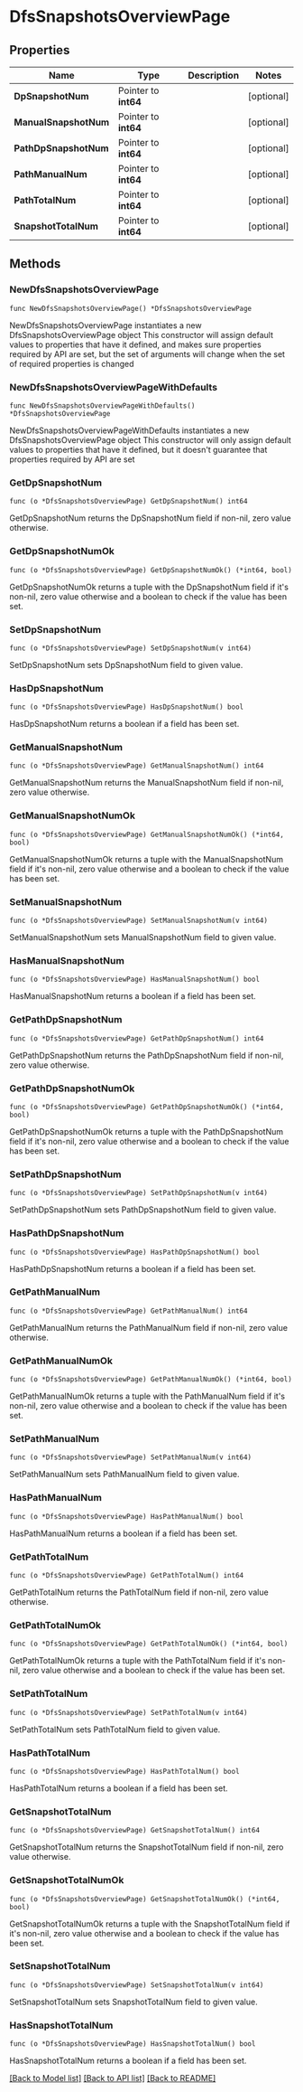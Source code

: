 # DfsSnapshotsOverviewPage

## Properties

Name | Type | Description | Notes
------------ | ------------- | ------------- | -------------
**DpSnapshotNum** | Pointer to **int64** |  | [optional] 
**ManualSnapshotNum** | Pointer to **int64** |  | [optional] 
**PathDpSnapshotNum** | Pointer to **int64** |  | [optional] 
**PathManualNum** | Pointer to **int64** |  | [optional] 
**PathTotalNum** | Pointer to **int64** |  | [optional] 
**SnapshotTotalNum** | Pointer to **int64** |  | [optional] 

## Methods

### NewDfsSnapshotsOverviewPage

`func NewDfsSnapshotsOverviewPage() *DfsSnapshotsOverviewPage`

NewDfsSnapshotsOverviewPage instantiates a new DfsSnapshotsOverviewPage object
This constructor will assign default values to properties that have it defined,
and makes sure properties required by API are set, but the set of arguments
will change when the set of required properties is changed

### NewDfsSnapshotsOverviewPageWithDefaults

`func NewDfsSnapshotsOverviewPageWithDefaults() *DfsSnapshotsOverviewPage`

NewDfsSnapshotsOverviewPageWithDefaults instantiates a new DfsSnapshotsOverviewPage object
This constructor will only assign default values to properties that have it defined,
but it doesn't guarantee that properties required by API are set

### GetDpSnapshotNum

`func (o *DfsSnapshotsOverviewPage) GetDpSnapshotNum() int64`

GetDpSnapshotNum returns the DpSnapshotNum field if non-nil, zero value otherwise.

### GetDpSnapshotNumOk

`func (o *DfsSnapshotsOverviewPage) GetDpSnapshotNumOk() (*int64, bool)`

GetDpSnapshotNumOk returns a tuple with the DpSnapshotNum field if it's non-nil, zero value otherwise
and a boolean to check if the value has been set.

### SetDpSnapshotNum

`func (o *DfsSnapshotsOverviewPage) SetDpSnapshotNum(v int64)`

SetDpSnapshotNum sets DpSnapshotNum field to given value.

### HasDpSnapshotNum

`func (o *DfsSnapshotsOverviewPage) HasDpSnapshotNum() bool`

HasDpSnapshotNum returns a boolean if a field has been set.

### GetManualSnapshotNum

`func (o *DfsSnapshotsOverviewPage) GetManualSnapshotNum() int64`

GetManualSnapshotNum returns the ManualSnapshotNum field if non-nil, zero value otherwise.

### GetManualSnapshotNumOk

`func (o *DfsSnapshotsOverviewPage) GetManualSnapshotNumOk() (*int64, bool)`

GetManualSnapshotNumOk returns a tuple with the ManualSnapshotNum field if it's non-nil, zero value otherwise
and a boolean to check if the value has been set.

### SetManualSnapshotNum

`func (o *DfsSnapshotsOverviewPage) SetManualSnapshotNum(v int64)`

SetManualSnapshotNum sets ManualSnapshotNum field to given value.

### HasManualSnapshotNum

`func (o *DfsSnapshotsOverviewPage) HasManualSnapshotNum() bool`

HasManualSnapshotNum returns a boolean if a field has been set.

### GetPathDpSnapshotNum

`func (o *DfsSnapshotsOverviewPage) GetPathDpSnapshotNum() int64`

GetPathDpSnapshotNum returns the PathDpSnapshotNum field if non-nil, zero value otherwise.

### GetPathDpSnapshotNumOk

`func (o *DfsSnapshotsOverviewPage) GetPathDpSnapshotNumOk() (*int64, bool)`

GetPathDpSnapshotNumOk returns a tuple with the PathDpSnapshotNum field if it's non-nil, zero value otherwise
and a boolean to check if the value has been set.

### SetPathDpSnapshotNum

`func (o *DfsSnapshotsOverviewPage) SetPathDpSnapshotNum(v int64)`

SetPathDpSnapshotNum sets PathDpSnapshotNum field to given value.

### HasPathDpSnapshotNum

`func (o *DfsSnapshotsOverviewPage) HasPathDpSnapshotNum() bool`

HasPathDpSnapshotNum returns a boolean if a field has been set.

### GetPathManualNum

`func (o *DfsSnapshotsOverviewPage) GetPathManualNum() int64`

GetPathManualNum returns the PathManualNum field if non-nil, zero value otherwise.

### GetPathManualNumOk

`func (o *DfsSnapshotsOverviewPage) GetPathManualNumOk() (*int64, bool)`

GetPathManualNumOk returns a tuple with the PathManualNum field if it's non-nil, zero value otherwise
and a boolean to check if the value has been set.

### SetPathManualNum

`func (o *DfsSnapshotsOverviewPage) SetPathManualNum(v int64)`

SetPathManualNum sets PathManualNum field to given value.

### HasPathManualNum

`func (o *DfsSnapshotsOverviewPage) HasPathManualNum() bool`

HasPathManualNum returns a boolean if a field has been set.

### GetPathTotalNum

`func (o *DfsSnapshotsOverviewPage) GetPathTotalNum() int64`

GetPathTotalNum returns the PathTotalNum field if non-nil, zero value otherwise.

### GetPathTotalNumOk

`func (o *DfsSnapshotsOverviewPage) GetPathTotalNumOk() (*int64, bool)`

GetPathTotalNumOk returns a tuple with the PathTotalNum field if it's non-nil, zero value otherwise
and a boolean to check if the value has been set.

### SetPathTotalNum

`func (o *DfsSnapshotsOverviewPage) SetPathTotalNum(v int64)`

SetPathTotalNum sets PathTotalNum field to given value.

### HasPathTotalNum

`func (o *DfsSnapshotsOverviewPage) HasPathTotalNum() bool`

HasPathTotalNum returns a boolean if a field has been set.

### GetSnapshotTotalNum

`func (o *DfsSnapshotsOverviewPage) GetSnapshotTotalNum() int64`

GetSnapshotTotalNum returns the SnapshotTotalNum field if non-nil, zero value otherwise.

### GetSnapshotTotalNumOk

`func (o *DfsSnapshotsOverviewPage) GetSnapshotTotalNumOk() (*int64, bool)`

GetSnapshotTotalNumOk returns a tuple with the SnapshotTotalNum field if it's non-nil, zero value otherwise
and a boolean to check if the value has been set.

### SetSnapshotTotalNum

`func (o *DfsSnapshotsOverviewPage) SetSnapshotTotalNum(v int64)`

SetSnapshotTotalNum sets SnapshotTotalNum field to given value.

### HasSnapshotTotalNum

`func (o *DfsSnapshotsOverviewPage) HasSnapshotTotalNum() bool`

HasSnapshotTotalNum returns a boolean if a field has been set.


[[Back to Model list]](../README.md#documentation-for-models) [[Back to API list]](../README.md#documentation-for-api-endpoints) [[Back to README]](../README.md)


